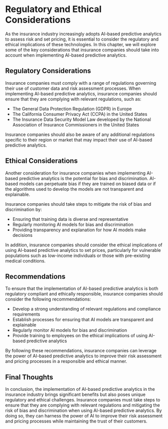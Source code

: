Regulatory and Ethical Considerations
============================================================================================================

As the insurance industry increasingly adopts AI-based predictive analytics to assess risk and set pricing, it is essential to consider the regulatory and ethical implications of these technologies. In this chapter, we will explore some of the key considerations that insurance companies should take into account when implementing AI-based predictive analytics.

Regulatory Considerations
-------------------------

Insurance companies must comply with a range of regulations governing their use of customer data and risk assessment processes. When implementing AI-based predictive analytics, insurance companies should ensure that they are complying with relevant regulations, such as:

* The General Data Protection Regulation (GDPR) in Europe
* The California Consumer Privacy Act (CCPA) in the United States
* The Insurance Data Security Model Law developed by the National Association of Insurance Commissioners in the United States

Insurance companies should also be aware of any additional regulations specific to their region or market that may impact their use of AI-based predictive analytics.

Ethical Considerations
----------------------

Another consideration for insurance companies when implementing AI-based predictive analytics is the potential for bias and discrimination. AI-based models can perpetuate bias if they are trained on biased data or if the algorithms used to develop the models are not transparent and explainable.

Insurance companies should take steps to mitigate the risk of bias and discrimination by:

* Ensuring that training data is diverse and representative
* Regularly monitoring AI models for bias and discrimination
* Providing transparency and explanation for how AI models make decisions

In addition, insurance companies should consider the ethical implications of using AI-based predictive analytics to set prices, particularly for vulnerable populations such as low-income individuals or those with pre-existing medical conditions.

Recommendations
---------------

To ensure that the implementation of AI-based predictive analytics is both regulatory compliant and ethically responsible, insurance companies should consider the following recommendations:

* Develop a strong understanding of relevant regulations and compliance requirements
* Establish processes for ensuring that AI models are transparent and explainable
* Regularly monitor AI models for bias and discrimination
* Provide training to employees on the ethical implications of using AI-based predictive analytics

By following these recommendations, insurance companies can leverage the power of AI-based predictive analytics to improve their risk assessment and pricing processes in a responsible and ethical manner.

Final Thoughts
--------------

In conclusion, the implementation of AI-based predictive analytics in the insurance industry brings significant benefits but also poses unique regulatory and ethical challenges. Insurance companies must take steps to ensure that they are complying with relevant regulations and mitigating the risk of bias and discrimination when using AI-based predictive analytics. By doing so, they can harness the power of AI to improve their risk assessment and pricing processes while maintaining the trust of their customers.
